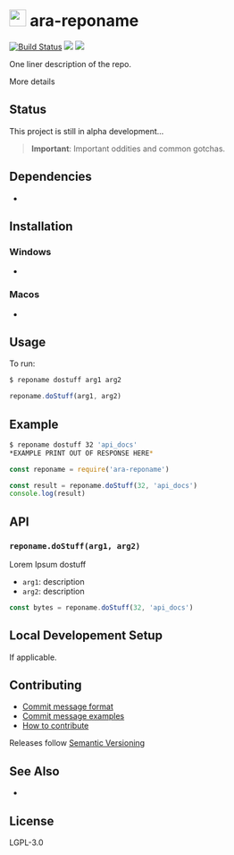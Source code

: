 <img src="https://github.com/AraBlocks/docs/blob/master/ara.png" width="30" height="30" /> ara-reponame
========

[![Build Status](https://travis-ci.com/AraBlocks/styleguide.svg?token=6WjTyCg41y8MBmCzro5x&branch=master)](https://travis-ci.com/AraBlocks/styleguide) 
![](https://img.shields.io/npm/v/gh-badges.svg) 
![](https://img.shields.io/github/release/qubyte/rubidium.svg)

One liner description of the repo.

More details

## Status
This project is still in alpha development...

> **Important**: Important oddities and common gotchas.

## Dependencies
- 

## Installation
### Windows
- 

### Macos
- 

## Usage
To run:
```sh
$ reponame dostuff arg1 arg2
```
```js
reponame.doStuff(arg1, arg2)
```

## Example
```sh
$ reponame dostuff 32 'api_docs'
*EXAMPLE PRINT OUT OF RESPONSE HERE*
```

```js
const reponame = require('ara-reponame')

const result = reponame.doStuff(32, 'api_docs')
console.log(result)
```

## API
### `reponame.doStuff(arg1, arg2)`

Lorem Ipsum dostuff
- `arg1`: description
- `arg2`: description

```js
const bytes = reponame.doStuff(32, 'api_docs')
```

## Local Developement Setup
If applicable.

## Contributing
- [Commit message format](https://github.com/AraBlocks/docs/blob/master/.github/COMMIT_FORMAT.md)
- [Commit message examples](https://github.com/AraBlocks/docs/blob/master/.github/COMMIT_FORMAT_EXAMPLES.md)
- [How to contribute](https://github.com/AraBlocks/docs/blob/master/.github/CONTRIBUTING.md)

Releases follow [Semantic Versioning](https://semver.org/)

## See Also
- 

## License
LGPL-3.0
